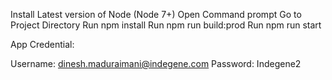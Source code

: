 Install Latest version of Node (Node 7+)
Open Command prompt
Go to Project Directory
Run npm install
Run npm run build:prod
Run npm run start


App Credential:

Username: dinesh.maduraimani@indegene.com
Password: Indegene2


